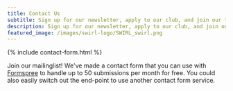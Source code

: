 ```yaml
---
title: Contact Us
subtitle: Sign up for our newsletter, apply to our club, and join our team today!
description: Sign up for our newsletter, apply to our club, and join our team today!
featured_image: /images/swirl-logo/SWIRL_swirl.png
---
```


{% include contact-form.html %}

Join our mailinglist!
We've made a contact form that you can use with [Formspree](https://formspree.io/create/jekyllthemes) to handle up to 50 submissions per month for free. You could also easily switch out the end-point to use another contact form service.